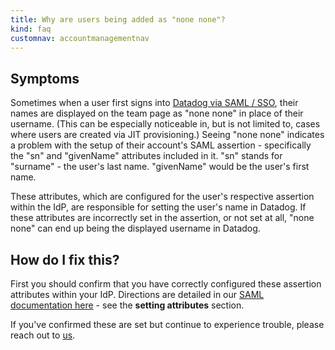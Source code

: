 ```yaml
---
title: Why are users being added as "none none"?
kind: faq
customnav: accountmanagementnav
---
```


## Symptoms

Sometimes when a user first signs into [Datadog via SAML / SSO](/account_management/saml), their names are displayed on the team page as "none none" in place of their username. (This can be especially noticeable in, but is not limited to, cases where users are created via JIT provisioning.) Seeing "none none" indicates a problem with the setup of their account's SAML assertion - specifically the "sn" and "givenName" attributes included in it. "sn" stands for "surname" - the user's last name. "givenName" would be the user's first name.

These attributes, which are configured for the user's respective assertion within the IdP, are responsible for setting the user's name in Datadog. If these attributes are incorrectly set in the assertion, or not set at all, "none none" can end up being the displayed username in Datadog. 

## How do I fix this?

First you should confirm that you have correctly configured these assertion attributes within your IdP. Directions are detailed in our [SAML documentation here](/account_management/saml) - see the **setting attributes** section.

If you've confirmed these are set but continue to experience trouble, please reach out to [us](/help).